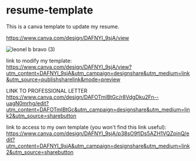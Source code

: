 # resume-template
This is a canva template to update my resume.

https://www.canva.com/design/DAFNYI_9sjA/view

![leonel b  bravo (3)](https://user-images.githubusercontent.com/96897286/193149405-327c4d78-3c23-4d35-8ec4-331673a8996f.png)


link to modify my template:
https://www.canva.com/design/DAFNYI_9sjA/view?utm_content=DAFNYI_9sjA&utm_campaign=designshare&utm_medium=link&utm_source=publishsharelink&mode=preview

LINK TO PROFESSIONAL LETTER
https://www.canva.com/design/DAFOTmIBtGc/r8VdgDku2Fn--uagN0mrhg/edit?utm_content=DAFOTmIBtGc&utm_campaign=designshare&utm_medium=link2&utm_source=sharebutton


link to access to my own template (you won't find this link useful):
https://www.canva.com/design/DAFNYI_9sjA/p38sO9fIDs5AZH1VQZpinQ/edit?utm_content=DAFNYI_9sjA&utm_campaign=designshare&utm_medium=link2&utm_source=sharebutton

